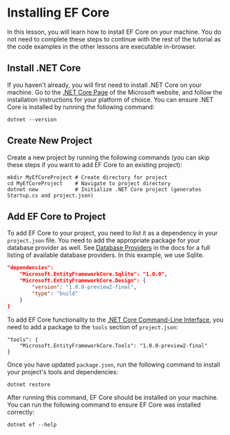 # Installing EF Core  
 
In this lesson, you will learn how to install EF Core on your machine. You do not need to complete these steps to continue with the rest of the tutorial as the code examples in the other lessons are executable in-browser.
 
## Install .NET Core 
 
If you haven't already, you will first need to install .NET Core on your machine. Go to the [.NET Core Page](https://www.microsoft.com/net/core) of the Microsoft website, and follow the installation instructions for your platform of choice. You can ensure .NET Core is installed by running the following command: 
 
``` 
dotnet --version 
``` 
  
## Create New Project 
 
Create a new project by running the following commands (you can skip these steps if you want to add EF Core to an existing project):  
 
```  
mkdir MyEfCoreProject # Create directory for project  
cd MyEfCoreProject    # Navigate to project directory   
dotnet new            # Initialize .NET Core project (generates Startup.cs and project.json)  
```  
  
## Add EF Core to Project 
 
To add EF Core to your project, you need to list it as a dependency in your `project.json` file. You need to add the appropriate package for your database provider as well. See [Database Providers](https://docs.microsoft.com/en-us/ef/core/providers/) in the docs for a full listing of available database providers. In this example, we use Sqlite. 
 
```json 
"dependencies": 
    "Microsoft.EntityFrameworkCore.Sqlite": "1.0.0", 
    "Microsoft.EntityFrameworkCore.Design": {       
        "version": "1.0.0-preview2-final", 
        "type": "build"  
    }   
} 
``` 
 
To add EF Core functionality to the [.NET Core Command-Line Interface](https://docs.microsoft.com/en-us/dotnet/articles/core/tools/), you need to add a package to the `tools` section of `project.json`: 
 
``` 
"tools": { 
    "Microsoft.EntityFrameworkCore.Tools": "1.0.0-preview2-final" 
} 
``` 
 
Once you have updated `package.json`, run the following command to install your project's tools and dependencies: 
 
``` 
dotnet restore 
``` 
 
After running this command, EF Core should be installed on your machine. You can run the following command to ensure EF Core was installed correctly: 
 
``` 
dotnet ef --help 
``` 
 
